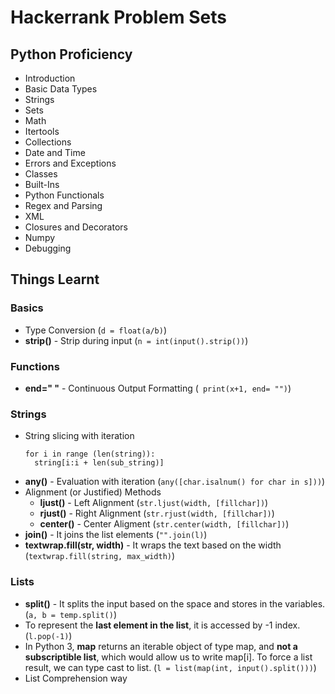 # Hackerrank Problem Sets
## Python Proficiency
* Introduction
* Basic Data Types
* Strings
* Sets
* Math
* Itertools
* Collections
* Date and Time
* Errors and Exceptions
* Classes
* Built-Ins
* Python Functionals
* Regex and Parsing
* XML
* Closures and Decorators
* Numpy
* Debugging

## Things Learnt
### Basics
* Type Conversion (`d = float(a/b)`)
* __strip()__ - Strip during input (`n = int(input().strip())`)

### Functions
* __end=" "__ - Continuous Output Formatting (` print(x+1, end= "")`)

### Strings
* String slicing with iteration
  ```
  for i in range (len(string)):
    string[i:i + len(sub_string)]
  ```
* __any()__ - Evaluation with iteration (`any([char.isalnum() for char in s]))`)
* Alignment (or Justified) Methods
  * __ljust()__ - Left Alignment (`str.ljust(width, [fillchar])`)
  * __rjust()__ - Right Alignment (`str.rjust(width, [fillchar])`)
  * __center()__ - Center Aligment (`str.center(width, [fillchar])`)
* __join()__ - It joins the list elements (`"".join(l)`)
* __textwrap.fill(str, width)__ - It wraps the text based on the width (`textwrap.fill(string, max_width)`)


### Lists
* __split()__ - It splits the input based on the space and stores in the variables. (`a, b = temp.split()`)
* To represent the __last element in the list__, it is accessed by -1 index. (`l.pop(-1)`)
* In Python 3, __map__ returns an iterable object of type map, and __not a subscriptible list__, which would allow us to write map[i]. To force a list result, we can type cast to list. (`l = list(map(int, input().split()))`)
* List Comprehension way
